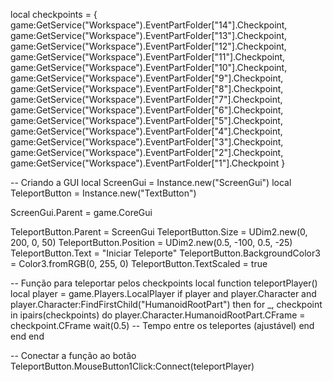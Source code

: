 local checkpoints = {
    game:GetService("Workspace").EventPartFolder["14"].Checkpoint,
    game:GetService("Workspace").EventPartFolder["13"].Checkpoint,
    game:GetService("Workspace").EventPartFolder["12"].Checkpoint,
    game:GetService("Workspace").EventPartFolder["11"].Checkpoint,
    game:GetService("Workspace").EventPartFolder["10"].Checkpoint,
    game:GetService("Workspace").EventPartFolder["9"].Checkpoint,
    game:GetService("Workspace").EventPartFolder["8"].Checkpoint,
    game:GetService("Workspace").EventPartFolder["7"].Checkpoint,
    game:GetService("Workspace").EventPartFolder["6"].Checkpoint,
    game:GetService("Workspace").EventPartFolder["5"].Checkpoint,
    game:GetService("Workspace").EventPartFolder["4"].Checkpoint,
    game:GetService("Workspace").EventPartFolder["3"].Checkpoint,
    game:GetService("Workspace").EventPartFolder["2"].Checkpoint,
    game:GetService("Workspace").EventPartFolder["1"].Checkpoint
}

-- Criando a GUI
local ScreenGui = Instance.new("ScreenGui")
local TeleportButton = Instance.new("TextButton")

ScreenGui.Parent = game.CoreGui

TeleportButton.Parent = ScreenGui
TeleportButton.Size = UDim2.new(0, 200, 0, 50)
TeleportButton.Position = UDim2.new(0.5, -100, 0.5, -25)
TeleportButton.Text = "Iniciar Teleporte"
TeleportButton.BackgroundColor3 = Color3.fromRGB(0, 255, 0)
TeleportButton.TextScaled = true

-- Função para teleportar pelos checkpoints
local function teleportPlayer()
    local player = game.Players.LocalPlayer
    if player and player.Character and player.Character:FindFirstChild("HumanoidRootPart") then
        for _, checkpoint in ipairs(checkpoints) do
            player.Character.HumanoidRootPart.CFrame = checkpoint.CFrame
            wait(0.5) -- Tempo entre os teleportes (ajustável)
        end
    end
end

-- Conectar a função ao botão
TeleportButton.MouseButton1Click:Connect(teleportPlayer)
